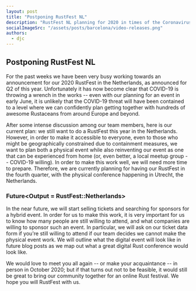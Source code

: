 ```yaml
---
layout: post
title: "Postponing RustFest NL"
description: "RustFest NL planning for 2020 in times of the Coronavirus""
socialImageSrc: "/assets/posts/barcelona/video-releases.png"
authors:
  - djc
---
```


## Postponing RustFest NL

For the past weeks we have been very busy working towards an announcement
for our 2020 RustFest in the Netherlands, as announced for Q2 of this year.
Unfortunately it has now become clear that COVID-19 is throwing a wrench in the works --
even with our planning for an event in early June,
it is unlikely that the COVID-19 threat will have been contained to a level
where we can confidently plan getting together with hundreds of awesome Rustaceans
from around Europe and beyond.

After some intense discussion among our team members, here is our current plan:
we still want to do a RustFest this year in the Netherlands.
However, in order to make it accessible to everyone,
even to those who might be geographically constrained due to containment measures,
we want to plan both a physical event while also reinventing our event as one that
can be experienced from home (or, even better, a local meetup group -- COVID-19 willing).
In order to make this work well, we will need more time to prepare.
Therefore, we are currently planning for having our RustFest in the fourth quarter,
with the physical conference happening in Utrecht, the Netherlands.

### Future<Output = RustFest::Netherlands>

In the near future, we will start selling tickets and searching for sponsors for a hybrid event.
In order for us to make this work, it is very important for us to know how many people are
still willing to attend, and what companies are willing to sponsor such an event. In particular,
we will ask on our ticket data form if you're still willing to attend if our team decides we
cannot make the physical event work. We will outline what the digital event will look like in
future blog posts as we map out what a great digital Rust conference would look like.

We would love to meet you all again -- or make your acquaintance -- in person in October 2020;
but if that turns out not to be feasible, it would still be great to bring our community together
for an online Rust festival. We hope you will RustFest with us.
